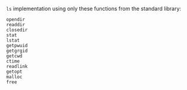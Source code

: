 `ls` implementation using only these functions from the standard library:

    opendir
    readdir
    closedir
    stat
    lstat
    getpwuid
    getgrgid
    getcwd
    ctime
    readlink
    getopt
    malloc
    free
